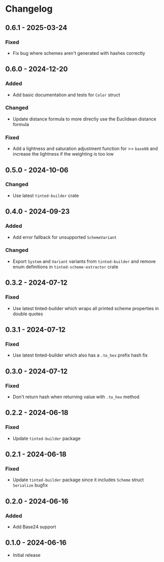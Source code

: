 # Changelog

## 0.6.1 - 2025-03-24

### Fixed

- Fix bug where schemes aren't generated with hashes correctly

## 0.6.0 - 2024-12-20

### Added

- Add basic documentation and tests for `Color` struct

### Changed

- Update distance formula to more directly use the Euclidean distance
  formula

### Fixed

- Add a lightness and saturation adjustment function for >= `base08` and
  increase the lightness if the weighting is too low

## 0.5.0 - 2024-10-06

### Changed

- Use latest `tinted-builder` crate

## 0.4.0 - 2024-09-23

### Added

- Add error fallback for unsupported `SchemeVariant`

### Changed

- Export `System` and `Variant` variants from `tinted-builder` and
  remove enum definitions in `tinted-scheme-extractor` crate

## 0.3.2 - 2024-07-12

### Fixed

- Use latest tinted-builder which wraps all printed scheme properties in
  double quotes

## 0.3.1 - 2024-07-12

### Fixed

- Use latest tinted-builder which also has a `.to_hex` prefix hash fix

## 0.3.0 - 2024-07-12

### Fixed

- Don't return hash when returning value with `.to_hex` method

## 0.2.2 - 2024-06-18

### Fixed

- Update `tinted-builder` package

## 0.2.1 - 2024-06-18

### Fixed

- Update `tinted-builder` package since it includes `Scheme` struct
  `Serialize` bugfix

## 0.2.0 - 2024-06-16

### Added

- Add Base24 support

## 0.1.0 - 2024-06-16

- Initial release
